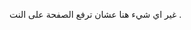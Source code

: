 غير اي شيء هنا عشان ترفع الصفحة على النت .
<!--stackedit_data:
eyJoaXN0b3J5IjpbMjc0MzkxNDMwLC01MzQ1NjI0NjQsMjc0Mz
kxNDMwLC01MzQ1NjI0NjQsMjc0MzkxNDMwLC01MTMwOTc5MzYs
LTYzNjE5NjMwNF19
-->